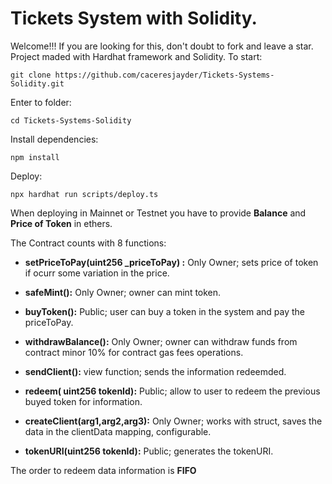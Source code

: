 # Tickets System with Solidity.

Welcome!!! 
If you are looking for this, don't doubt to fork and leave a star.
Project maded with Hardhat framework and Solidity.
To start:

```
git clone https://github.com/caceresjayder/Tickets-Systems-Solidity.git
```
Enter to folder:
```
cd Tickets-Systems-Solidity
```
Install dependencies:
```
npm install
```
Deploy:
```
npx hardhat run scripts/deploy.ts
```

When deploying in Mainnet or Testnet you have to provide **Balance** and **Price of Token** in ethers.

The Contract counts with 8 functions:

- **setPriceToPay(uint256 _priceToPay) :**
		Only Owner; sets price of token if ocurr some variation in the price.
		
- **safeMint():**
		Only Owner; owner can mint token.
		
- **buyToken():**
	Public; user can buy a token in the system and pay the priceToPay.
	
- **withdrawBalance():**
	Only Owner; owner can withdraw funds from contract minor 10% for contract gas fees operations.
	
- **sendClient():**
	view function; sends the information redeemded.
	
- **redeem( uint256 tokenId):**
	Public; allow to user to redeem the previous buyed token for information.
	
- **createClient(arg1,arg2,arg3):**
	Only Owner; works with struct, saves the data in the clientData mapping, configurable.
	
- **tokenURI(uint256 tokenId):**
	Public; generates the tokenURI.

The order to redeem data information is **FIFO**
